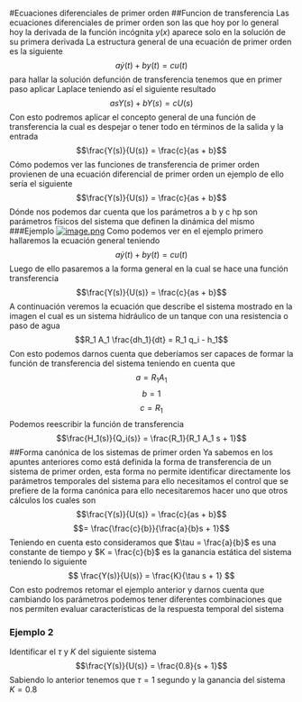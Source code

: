 #Ecuaciones diferenciales de primer orden
##Funcion de transferencia
Las ecuaciones diferenciales de primer orden son las que hoy por lo general hoy la derivada de la función incógnita $y(x)$ aparece solo en la solución de su primera derivada
La estructura general de una ecuación de primer orden es la siguiente
$$a\dot{y}(t) + b y(t) = c u(t)$$
para hallar la solución defunción de transferencia tenemos que en primer paso aplicar Laplace teniendo así el siguiente resultado
$$asY(s) + bY(s) = cU(s)$$
Con esto podremos aplicar el concepto general de una función de transferencia la cual es despejar o tener todo en términos de la salida y la entrada
$$\frac{Y(s)}{U(s)} = \frac{c}{as + b}$$
Cómo podemos ver las funciones de transferencia de primer orden provienen de una ecuación diferencial de primer orden un ejemplo de ello sería el siguiente
$$\frac{Y(s)}{U(s)} = \frac{c}{as + b}$$
Dónde nos podemos dar cuenta que los parámetros a b y c hp son parámetros físicos del sistema que definen la dinámica del mismo
###Ejemplo
[![image.png](https://i.postimg.cc/fyPrbMrW/image.png)](https://postimg.cc/dZ8BHcFg)
Como podemos ver en el ejemplo primero hallaremos la ecuación general teniendo
$$a\dot{y}(t) + b y(t) = c u(t)$$
Luego de ello pasaremos a la forma general en la cual se hace una función transferencia
$$\frac{Y(s)}{U(s)} = \frac{c}{as + b}$$
A continuación veremos la ecuación que describe el sistema mostrado en la imagen el cual es un sistema hidráulico de un tanque con una resistencia o paso de agua
$$R_1 A_1 \frac{dh_1}{dt} = R_1 q_i - h_1$$
Con esto podemos darnos cuenta que deberíamos ser capaces de formar la función de transferencia del sistema teniendo en cuenta que
$$a = R_1 A_1$$
$$b = 1$$
$$c = R_1$$
Podemos reescribir la función de transferencia
$$\frac{H_1(s)}{Q_i(s)} = \frac{R_1}{R_1 A_1 s + 1}$$
##Forma canónica de los sistemas de primer orden
Ya sabemos en los apuntes anteriores como está definida la forma de transferencia de un sistema de primer orden, esta forma no permite identificar directamente los parámetros temporales del sistema para ello necesitamos el control que se prefiere de la forma canónica para ello necesitaremos hacer uno que otros cálculos los cuales son
$$\frac{Y(s)}{U(s)} = \frac{c}{as + b}$$
$$= \frac{\frac{c}{b}}{\frac{a}{b}s + 1}$$
Teniendo en cuenta esto consideramos que $\tau = \frac{a}{b}$ es una constante de tiempo y $K = \frac{c}{b}$ es la ganancia estática del sistema teniendo lo siguiente 
$$ \frac{Y(s)}{U(s)} = \frac{K}{\tau s + 1} $$
Con esto podremos retomar el ejemplo anterior y darnos cuenta que cambiando los parámetros podemos tener diferentes combinaciones que nos permiten evaluar características de la respuesta temporal del sistema
### Ejemplo 2 
Identificar el $\tau$ y $K$ del siguiente sistema 
$$\frac{Y(s)}{U(s)} = \frac{0.8}{s + 1}$$
Sabiendo lo anterior tenemos que $\tau=1$ segundo y la ganancia del sistema $K=0.8$
